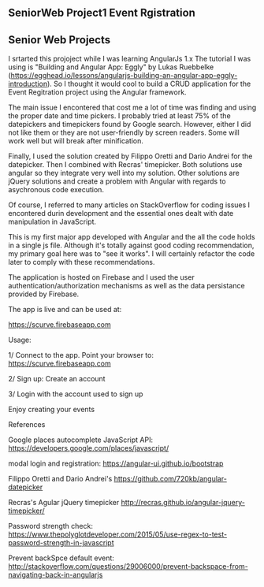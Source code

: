 ## SeniorWeb Project1 Event Rgistration ##
## Senior Web Projects ##


I srtarted this projoject while I was learning AngularJs 1.x
The tutorial I was using is "Building and Angular App: Eggly" by Lukas Ruebbelke (https://egghead.io/lessons/angularjs-building-an-angular-app-eggly-introduction).
So I thought it would cool to build a CRUD application for the Event Regitration project using the Angular framework.

The main issue I encontered that cost me a lot of time was finding and using the proper date and time pickers.
I probably tried at least 75% of the datepickers and timepickers found by Google search. However, either I did not like them or they are not user-friendly by screen readers.
Some will work well but will break after minification.

Finally, I used the solution created by Filippo Oretti and Dario Andrei for the datepicker. Then I combined with Recras' timepicker. Both solutions use angular so they integrate very well into my solution. Other solutions are jQuery solutions and create a problem with Angular with regards to asychronous code execution.

Of course, I referred to many articles on StackOverflow for coding issues I encontered durin development and the essential ones dealt with date manipulation in JavaScript.

This is my first major app developed with Angular and the all the code holds in a single js file. Although it's totally against good coding recommendation, my primary goal here was to "see it works". I will certainly refactor the code later to comply with these recommendations.

The application is hosted on Firebase and I used the user authentication/authorization mechanisms as well as the data persistance provided by Firebase.

The app is live and can be used at:

https://scurve.firebaseapp.com

Usage:

1/ Connect to the app. Point your browser to:
	https://scurve.firebaseapp.com

2/ Sign up: Create an account

3/ Login with the account used to sign up

Enjoy creating your events



References

Google places autocomplete JavaScript API:
https://developers.google.com/places/javascript/

modal login and registration:
https://angular-ui.github.io/bootstrap

Filippo Oretti and Dario Andrei's
https://github.com/720kb/angular-datepicker

Recras's Agular jQuery timepicker
http://recras.github.io/angular-jquery-timepicker/

Password strength check:
https://www.thepolyglotdeveloper.com/2015/05/use-regex-to-test-password-strength-in-javascript

Prevent backSpce default event:
http://stackoverflow.com/questions/29006000/prevent-backspace-from-navigating-back-in-angularjs